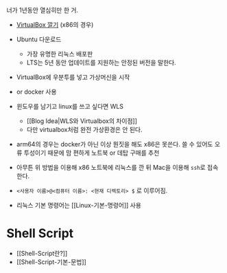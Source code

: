 너가 1년동안 열심히만 한 거.

- [VirtualBox 깔기](https://www.virtualbox.org/wiki/Downloads) (x86의 경우)
- Ubuntu 다운로드
  - 가장 유명한 리눅스 배포판
  - LTS는 5년 동안 업데이트를 지원하는 안정된 버전을 말한다.
- VirtualBox에 우분투를 넣고 가상머신을 시작
- or docker 사용
- 윈도우를 남기고 linux를 쓰고 싶다면 WLS
  - [[Blog Idea|WLS와 Virtualbox의 차이점]]
  - 다만 virtualbox처럼 완전 가상환경은 안 된다.
- arm64의 경우는 docker가 아닌 이상 뭔짓을 해도 x86은 못쓴다. 쓸 수 있어도 오류 투성이기 때문에 맘 편하게 노트북 or 데탑 구매를 추천

- 아무튼 위 방법을 이용해 x86 노트북에 리눅스를 깐 뒤 Mac을 이용해 `ssh`로 접속한다.
- `<사용자 이름>@<컴퓨터 이름>: <현재 디렉토리> $` 로 이루어짐.

- 리눅스 기본 명령어는 [[Linux-기본-명령어]] 사용

# Shell Script

- [[Shell-Script란?]]
- [[Shell-Script-기본-문법]]

